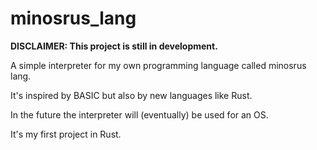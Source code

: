 # minosrus_lang

**DISCLAIMER: This project is still in development.**

A simple interpreter for my own programming language called minosrus lang. 

It's inspired by BASIC but also by new languages like Rust.

In the future the interpreter will (eventually) be used for an OS.

It's my first project in Rust.

